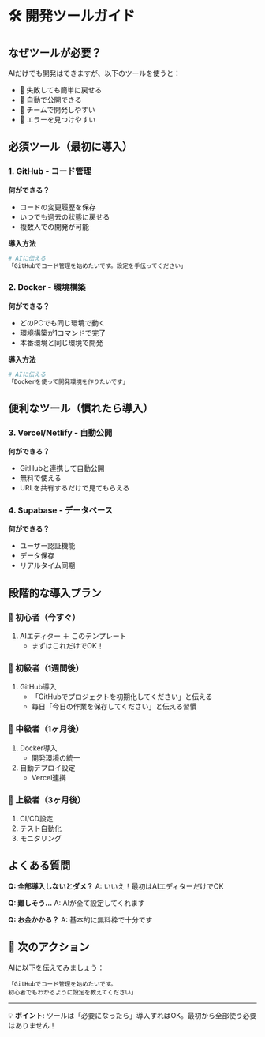 # 🛠️ 開発ツールガイド

## なぜツールが必要？

AIだけでも開発はできますが、以下のツールを使うと：
- 🔄 失敗しても簡単に戻せる
- 🚀 自動で公開できる
- 👥 チームで開発しやすい
- 🐛 エラーを見つけやすい

## 必須ツール（最初に導入）

### 1. GitHub - コード管理
**何ができる？**
- コードの変更履歴を保存
- いつでも過去の状態に戻せる
- 複数人での開発が可能

**導入方法**
```bash
# AIに伝える
「GitHubでコード管理を始めたいです。設定を手伝ってください」
```

### 2. Docker - 環境構築
**何ができる？**
- どのPCでも同じ環境で動く
- 環境構築が1コマンドで完了
- 本番環境と同じ環境で開発

**導入方法**
```bash
# AIに伝える
「Dockerを使って開発環境を作りたいです」
```

## 便利なツール（慣れたら導入）

### 3. Vercel/Netlify - 自動公開
**何ができる？**
- GitHubと連携して自動公開
- 無料で使える
- URLを共有するだけで見てもらえる

### 4. Supabase - データベース
**何ができる？**
- ユーザー認証機能
- データ保存
- リアルタイム同期

## 段階的な導入プラン

### 🌱 初心者（今すぐ）
1. AIエディター ＋ このテンプレート
   - まずはこれだけでOK！

### 🌿 初級者（1週間後）
1. GitHub導入
   - 「GitHubでプロジェクトを初期化してください」と伝える
   - 毎日「今日の作業を保存してください」と伝える習慣

### 🌳 中級者（1ヶ月後）
1. Docker導入
   - 開発環境の統一
2. 自動デプロイ設定
   - Vercel連携

### 🌲 上級者（3ヶ月後）
1. CI/CD設定
2. テスト自動化
3. モニタリング

## よくある質問

**Q: 全部導入しないとダメ？**
A: いいえ！最初はAIエディターだけでOK

**Q: 難しそう...**
A: AIが全て設定してくれます

**Q: お金かかる？**
A: 基本的に無料枠で十分です

## 🎯 次のアクション

AIに以下を伝えてみましょう：
```
「GitHubでコード管理を始めたいです。
初心者でもわかるように設定を教えてください」
```

---
💡 **ポイント**: ツールは「必要になったら」導入すればOK。最初から全部使う必要はありません！